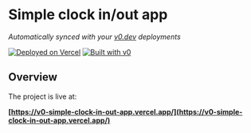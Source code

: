 # Simple clock in/out app

*Automatically synced with your [v0.dev](https://v0.dev) deployments*

[![Deployed on Vercel](https://img.shields.io/badge/Deployed%20on-Vercel-black?style=for-the-badge&logo=vercel)](https://vercel.com/aqilaqira8-gmailcoms-projects/v0-simple-clock-in-out-app)
[![Built with v0](https://img.shields.io/badge/Built%20with-v0.dev-black?style=for-the-badge)](https://v0.dev/chat/projects/CyhvwGpMMxh)

## Overview

The project is live at:

**[https://v0-simple-clock-in-out-app.vercel.app/](https://v0-simple-clock-in-out-app.vercel.app/)**

